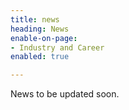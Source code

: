 ```yaml
---
title: news
heading: News
enable-on-page:
- Industry and Career
enabled: true

---
```

News to be updated soon.